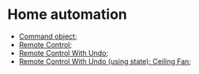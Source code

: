 # Home automation

- [Command object](CommandObject);
- [Remote Control](RemoteControl);
- [Remote Control With Undo](RemoteControlWithUndo);
- [Remote Control With Undo (using state): Ceiling Fan](CeilingFan);
